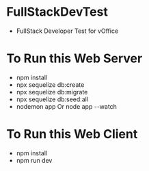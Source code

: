 # FullStackDevTest
- FullStack Developer Test for vOffice

# To Run this Web Server
- npm install
- npx sequelize db:create
- npx sequelize db:migrate
- npx sequelize db:seed:all
- nodemon app Or node app --watch

# To Run this Web Client
- npm install
- npm run dev